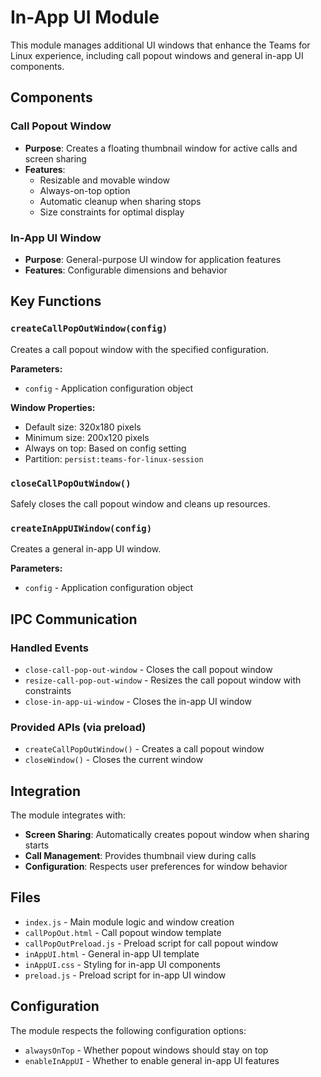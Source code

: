 # In-App UI Module

This module manages additional UI windows that enhance the Teams for Linux experience, including call popout windows and general in-app UI components.

## Components

### Call Popout Window
- **Purpose**: Creates a floating thumbnail window for active calls and screen sharing
- **Features**: 
  - Resizable and movable window
  - Always-on-top option
  - Automatic cleanup when sharing stops
  - Size constraints for optimal display

### In-App UI Window
- **Purpose**: General-purpose UI window for application features
- **Features**: Configurable dimensions and behavior

## Key Functions

### `createCallPopOutWindow(config)`
Creates a call popout window with the specified configuration.

**Parameters:**
- `config` - Application configuration object

**Window Properties:**
- Default size: 320x180 pixels
- Minimum size: 200x120 pixels
- Always on top: Based on config setting
- Partition: `persist:teams-for-linux-session`

### `closeCallPopOutWindow()`
Safely closes the call popout window and cleans up resources.

### `createInAppUIWindow(config)`
Creates a general in-app UI window.

**Parameters:**
- `config` - Application configuration object

## IPC Communication

### Handled Events
- `close-call-pop-out-window` - Closes the call popout window
- `resize-call-pop-out-window` - Resizes the call popout window with constraints
- `close-in-app-ui-window` - Closes the in-app UI window

### Provided APIs (via preload)
- `createCallPopOutWindow()` - Creates a call popout window
- `closeWindow()` - Closes the current window

## Integration

The module integrates with:
- **Screen Sharing**: Automatically creates popout window when sharing starts
- **Call Management**: Provides thumbnail view during calls
- **Configuration**: Respects user preferences for window behavior

## Files

- `index.js` - Main module logic and window creation
- `callPopOut.html` - Call popout window template
- `callPopOutPreload.js` - Preload script for call popout window
- `inAppUI.html` - General in-app UI template
- `inAppUI.css` - Styling for in-app UI components
- `preload.js` - Preload script for in-app UI window

## Configuration

The module respects the following configuration options:
- `alwaysOnTop` - Whether popout windows should stay on top
- `enableInAppUI` - Whether to enable general in-app UI features